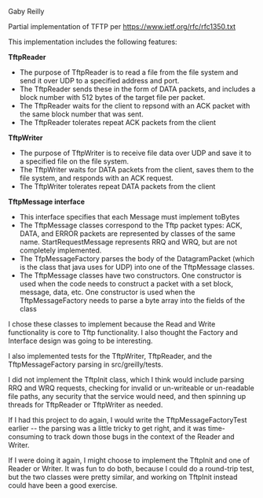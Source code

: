 Gaby Reilly

Partial implementation of TFTP per https://www.ietf.org/rfc/rfc1350.txt

This implementation includes the following features:

**TftpReader**

* The purpose of TftpReader is to read a file from the file system and send it over UDP to a specified address and port.  
* The TftpReader sends these in the form of DATA packets, and includes a block number with 512 bytes of the target file per packet.
* The TftpReader waits for the client to repsond with an ACK packet with the same block number that was sent.
* The TftpReader tolerates repeat ACK packets from the client

**TftpWriter**

* The purpose of TftpWriter is to receive file data over UDP and save it to a specified file on the file system.
* The TftpWriter waits for DATA packets from the client, saves them to the file system, and responds with an ACK request.
* The TftpWriter tolerates repeat DATA packets from the client

**TftpMessage interface**
* This interface specifies that each Message must implement toBytes
* The TftpMessage classes correspond to the Tftp packet types: ACK, DATA, and ERROR packets are represented by classes 
of the same name. StartRequestMessage represents RRQ and WRQ, but are not completely implemented.
* The TfpMessageFactory parses the body of the DatagramPacket (which is the class that java uses for UDP) into one of the
TftpMessage classes.
* The TftpMessage classes have two constructors.  One constructor is used when the code needs to construct a packet with 
a set block, message, data, etc.  One constructor is used when the TftpMessageFactory needs to parse a byte array into 
the fields of the class

I chose these classes to implement because the Read and Write functionality is core to Tftp functionality. 
I also thought the Factory and Interface design was going to be interesting.  

I also implemented tests for the TftpWriter, TftpReader, and the TftpMessageFactory parsing in src/greilly/tests.

I did not implement the TftpInit class, which I think would include parsing RRQ and WRQ requests, checking for invalid or 
un-writeable or un-readable file paths, any security that the service would need, and then spinning up threads for TftpReader or TftpWriter as needed.  

If I had this project to do again, I would write the TftpMessageFactoryTest earlier -- the parsing was a little tricky to 
get right, and it was time-consuming to track down those bugs in the context of the Reader and Writer.

If I were doing it again, I might choose to implement the TftpInit and one of Reader or Writer.  It was fun to do both, because 
I could do a round-trip test, but the two classes were pretty similar, and working on TftpInit instead could have been 
a good exercise.
